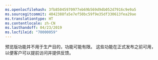 ```yaml
---
ms.openlocfilehash: 3fb85045970977eb69b569d9db052d7916c9e9a5
ms.sourcegitcommit: 4042388fa5e7ef50bc59f9e35df330613fea29ae
ms.translationtype: HT
ms.contentlocale: zh-CN
ms.lasthandoff: 04/23/2019
ms.locfileid: "70000059"
---
```

预览版功能并不用于生产目的，功能可能有限。 这些功能在正式发布之前可用，以便客户可以提前访问并提供反馈。